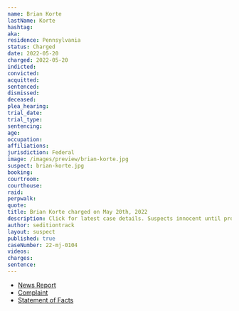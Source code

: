 ```yaml
---
name: Brian Korte
lastName: Korte
hashtag:
aka:
residence: Pennsylvania
status: Charged
date: 2022-05-20
charged: 2022-05-20
indicted:
convicted:
acquitted:
sentenced:
dismissed:
deceased:
plea_hearing:
trial_date:
trial_type:
sentencing:
age:
occupation:
affiliations:
jurisdiction: Federal
image: /images/preview/brian-korte.jpg
suspect: brian-korte.jpg
booking:
courtroom:
courthouse:
raid:
perpwalk:
quote:
title: Brian Korte charged on May 20th, 2022
description: Click for latest case details. Suspects innocent until proven guilty.
author: seditiontrack
layout: suspect
published: true
caseNumber: 22-mj-0104
videos:
charges:
sentence:
---
```

- [News Report](https://www.ydr.com/story/news/2022/05/24/brian-korte-york-haven-lynwood-nester-dillsburg-charged-capitol-riots/65357319007/)
- [Complaint](https://www.justice.gov/usao-dc/case-multi-defendant/file/1507501/download)
- [Statement of Facts](https://www.justice.gov/usao-dc/case-multi-defendant/file/1507506/download)
